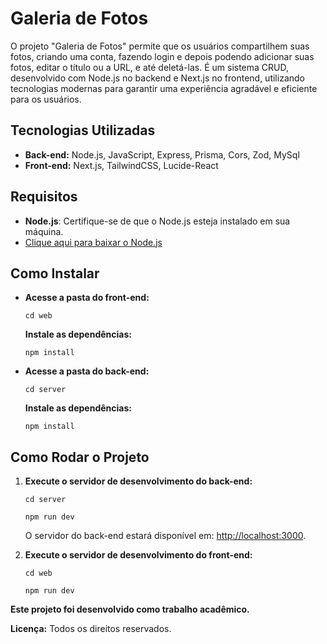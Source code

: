 <h1>Galeria de Fotos</h1>

<p>O projeto "Galeria de Fotos" permite que os usuários compartilhem suas fotos, criando uma conta, fazendo login e depois podendo adicionar suas fotos, editar o título ou a URL, e até deletá-las. É um sistema CRUD, desenvolvido com Node.js no backend e Next.js no frontend, utilizando tecnologias modernas para garantir uma experiência agradável e eficiente para os usuários.</p>

<h2>Tecnologias Utilizadas</h2>
<ul>
    <li><strong>Back-end:</strong> Node.js, JavaScript, Express, Prisma, Cors, Zod, MySql</li>
    <li><strong>Front-end:</strong> Next.js, TailwindCSS, Lucide-React</li>
</ul>

<h2>Requisitos</h2>
<ul>
    <li><strong>Node.js</strong>: Certifique-se de que o Node.js esteja instalado em sua máquina.</li>
    <li><a href="https://nodejs.org/en/download/" target="_blank">Clique aqui para baixar o Node.js</a></li>
</ul>

<h2>Como Instalar</h2>
<ul>
    <li><strong>Acesse a pasta do front-end:</strong>
        <pre><code>cd web</code></pre>
        <strong>Instale as dependências:</strong>
        <pre><code>npm install</code></pre>
    </li>
    <li><strong>Acesse a pasta do back-end:</strong>
        <pre><code>cd server</code></pre>
        <strong>Instale as dependências:</strong>
        <pre><code>npm install</code></pre>
    </li>
</ul>

<h2>Como Rodar o Projeto</h2>
<ol>
    <li><strong>Execute o servidor de desenvolvimento do back-end:</strong>
    <pre><code>cd server</code></pre>
    <pre><code>npm run dev</code></pre>
    <p>O servidor do back-end estará disponível em: 
        <a href="http://localhost:3000" target="_blank">http://localhost:3000</a>.</p>
    </li>
        
<li><strong>Execute o servidor de desenvolvimento do front-end:</strong>
    <pre><code>cd web</code></pre>
    <pre><code>npm run dev</code></pre>
</li>
</ol>

<strong>Este projeto foi desenvolvido como trabalho acadêmico.</strong>

<p><strong>Licença:</strong> Todos os direitos reservados.</p>
